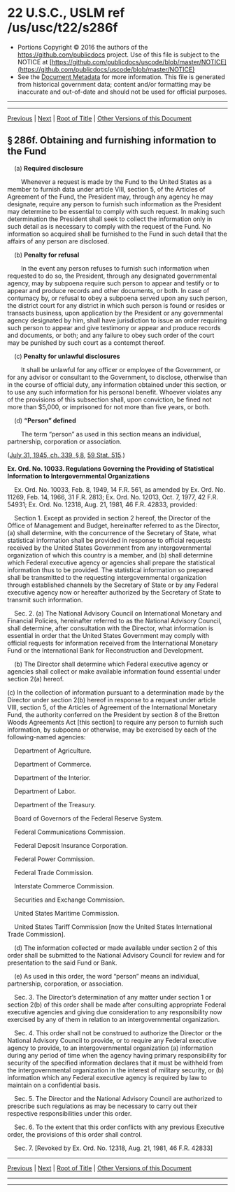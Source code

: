 ---
---

# 22 U.S.C., USLM ref /us/usc/t22/s286f

* Portions Copyright © 2016 the authors of the https://github.com/publicdocs project.
  Use of this file is subject to the NOTICE at [https://github.com/publicdocs/uscode/blob/master/NOTICE](https://github.com/publicdocs/uscode/blob/master/NOTICE)
* See the [Document Metadata](././../../../../..//README.md) for more information.
  This file is generated from historical government data; content and/or formatting may be inaccurate and out-of-date and should not be used for official purposes.

----------
----------

[Previous](./../../../../..//us/usc/t22/ch7/schXV/m__us_usc_t22_s286e–13.md) | [Next](./../../../../..//us/usc/t22/ch7/schXV/m__us_usc_t22_s286g.md) | [Root of Title](./../../../../../) | [Other Versions of this Document](https://publicdocs.github.io/go/links?ns=uslm&ref=%2Fus%2Fusc%2Ft22%2Fs286f)

## § 286f. Obtaining and furnishing information to the Fund

    (a) __Required disclosure__ 

        Whenever a request is made by the Fund to the United States as a member to furnish data under article VIII, section 5, of the Articles of Agreement of the Fund, the President may, through any agency he may designate, require any person to furnish such information as the President may determine to be essential to comply with such request. In making such determination the President shall seek to collect the information only in such detail as is necessary to comply with the request of the Fund. No information so acquired shall be furnished to the Fund in such detail that the affairs of any person are disclosed.

    (b) __Penalty for refusal__ 

        In the event any person refuses to furnish such information when requested to do so, the President, through any designated governmental agency, may by subpoena require such person to appear and testify or to appear and produce records and other documents, or both. In case of contumacy by, or refusal to obey a subpoena served upon any such person, the district court for any district in which such person is found or resides or transacts business, upon application by the President or any governmental agency designated by him, shall have jurisdiction to issue an order requiring such person to appear and give testimony or appear and produce records and documents, or both; and any failure to obey such order of the court may be punished by such court as a contempt thereof.

    (c) __Penalty for unlawful disclosures__ 

        It shall be unlawful for any officer or employee of the Government, or for any advisor or consultant to the Government, to disclose, otherwise than in the course of official duty, any information obtained under this section, or to use any such information for his personal benefit. Whoever violates any of the provisions of this subsection shall, upon conviction, be fined not more than $5,000, or imprisoned for not more than five years, or both.

    (d) __“Person” defined__ 

        The term “person” as used in this section means an individual, partnership, corporation or association.

([July 31, 1945, ch. 339, § 8][/us/act/1945-07-31/ch339/s8], [59 Stat. 515][/us/stat/59/515].)

 __Ex. Ord. No. 10033. Regulations Governing the Providing of Statistical Information to Intergovernmental Organizations__ 

    Ex. Ord. No. 10033, Feb. 8, 1949, 14 F.R. 561, as amended by Ex. Ord. No. 11269, Feb. 14, 1966, 31 F.R. 2813; Ex. Ord. No. 12013, Oct. 7, 1977, 42 F.R. 54931; Ex. Ord. No. 12318, Aug. 21, 1981, 46 F.R. 42833, provided:

    Section 1. Except as provided in section 2 hereof, the Director of the Office of Management and Budget, hereinafter referred to as the Director, (a) shall determine, with the concurrence of the Secretary of State, what statistical information shall be provided in response to official requests received by the United States Government from any intergovernmental organization of which this country is a member, and (b) shall determine which Federal executive agency or agencies shall prepare the statistical information thus to be provided. The statistical information so prepared shall be transmitted to the requesting intergovernmental organization through established channels by the Secretary of State or by any Federal executive agency now or hereafter authorized by the Secretary of State to transmit such information.

    Sec. 2. (a) The National Advisory Council on International Monetary and Financial Policies, hereinafter referred to as the National Advisory Council, shall determine, after consultation with the Director, what information is essential in order that the United States Government may comply with official requests for information received from the International Monetary Fund or the International Bank for Reconstruction and Development.

    (b) The Director shall determine which Federal executive agency or agencies shall collect or make available information found essential under section 2(a) hereof.

(c) In the collection of information pursuant to a determination made by the Director under section 2(b) hereof in response to a request under article VIII, section 5, of the Articles of Agreement of the International Monetary Fund, the authority conferred on the President by section 8 of the Bretton Woods Agreements Act \[this section\] to require any person to furnish such information, by subpoena or otherwise, may be exercised by each of the following-named agencies:

    Department of Agriculture.

    Department of Commerce.

    Department of the Interior.

    Department of Labor.

    Department of the Treasury.

    Board of Governors of the Federal Reserve System.

    Federal Communications Commission.

    Federal Deposit Insurance Corporation.

    Federal Power Commission.

    Federal Trade Commission.

    Interstate Commerce Commission.

    Securities and Exchange Commission.

    United States Maritime Commission.

    United States Tariff Commission \[now the United States International Trade Commission\].

    (d) The information collected or made available under section 2 of this order shall be submitted to the National Advisory Council for review and for presentation to the said Fund or Bank.

    (e) As used in this order, the word “person” means an individual, partnership, corporation, or association.

    Sec. 3. The Director’s determination of any matter under section 1 or section 2(b) of this order shall be made after consulting appropriate Federal executive agencies and giving due consideration to any responsibility now exercised by any of them in relation to an intergovernmental organization.

    Sec. 4. This order shall not be construed to authorize the Director or the National Advisory Council to provide, or to require any Federal executive agency to provide, to an intergovernmental organization (a) information during any period of time when the agency having primary responsibility for security of the specified information declares that it must be withheld from the intergovernmental organization in the interest of military security, or (b) information which any Federal executive agency is required by law to maintain on a confidential basis.

    Sec. 5. The Director and the National Advisory Council are authorized to prescribe such regulations as may be necessary to carry out their respective responsibilities under this order.

    Sec. 6. To the extent that this order conflicts with any previous Executive order, the provisions of this order shall control.

    Sec. 7. \[Revoked by Ex. Ord. No. 12318, Aug. 21, 1981, 46 F.R. 42833\]

----------

[Previous](./../../../../..//us/usc/t22/ch7/schXV/m__us_usc_t22_s286e–13.md) | [Next](./../../../../..//us/usc/t22/ch7/schXV/m__us_usc_t22_s286g.md) | [Root of Title](./../../../../../) | [Other Versions of this Document](https://publicdocs.github.io/go/links?ns=uslm&ref=%2Fus%2Fusc%2Ft22%2Fs286f)

----------
----------

[/us/act/1945-07-31/ch339/s8]: https://publicdocs.github.io/go/links?ns=uslm&ref=%2Fus%2Fact%2F1945-07-31%2Fch339%2Fs8
[/us/stat/59/515]: https://publicdocs.github.io/go/links?ns=uslm&ref=%2Fus%2Fstat%2F59%2F515


